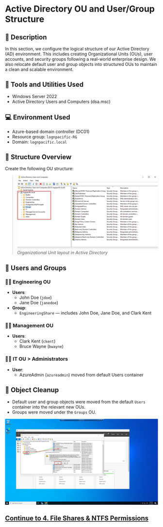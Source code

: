# Active Directory OU and User/Group Structure

## 📝 Description

In this section, we configure the logical structure of our Active Directory (AD) environment. This includes creating Organizational Units (OUs), user accounts, and security groups following a real-world enterprise design. We also relocate default user and group objects into structured OUs to maintain a clean and scalable environment.

## 🧰 Tools and Utilities Used

- Windows Server 2022
- Active Directory Users and Computers (dsa.msc)

## 💻 Environment Used

- Azure-based domain controller (DC01)
- Resource group: `lognpacific-RG`
- Domain: `lognpacific.local`

## 📂 Structure Overview

Create the following OU structure:

> ![OU Structure](./screenshots/OU%20&%20Group%20Structure/OU%20Structure.png)  
> *Organizational Unit layout in Active Directory*


## 👥 Users and Groups

### 👨‍💼 Engineering OU

- **Users**:
  - John Doe (`jdoe`)
  - Jane Doe (`janedoe`)
- **Group**:
  - `EngineeringShare` — includes John Doe, Jane Doe, and Clark Kent

### 👨‍💼 Management OU

- **Users**:
  - Clark Kent (`ckent`)
  - Bruce Wayne (`bwayne`)

### 👩‍💻 IT OU > Administrators

- **User**:
  - AzureAdmin (`azureadmin`) moved from default Users container

## 🔄 Object Cleanup

- Default user and group objects were moved from the default `Users` container into the relevant new OUs.
- Groups were moved under the `Groups` OU.

![OU Structure](./screenshots/OU%20&%20Group%20Structure/Step-05.png)

## [Continue to 4. File Shares & NTFS Permissions](./04-file-shares.md)
